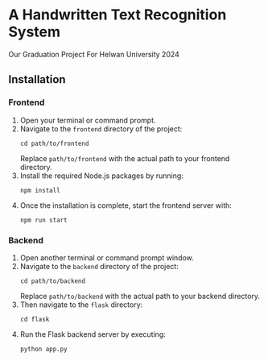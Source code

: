 # A Handwritten Text Recognition System

Our Graduation Project For Helwan University 2024

## Installation

### Frontend

1. Open your terminal or command prompt.
2. Navigate to the `frontend` directory of the project:
    ```
    cd path/to/frontend
    ```
    Replace `path/to/frontend` with the actual path to your frontend directory.
3. Install the required Node.js packages by running:
    ```
    npm install
    ```
4. Once the installation is complete, start the frontend server with:
    ```
    npm run start
    ```

### Backend

1. Open another terminal or command prompt window.
2. Navigate to the `backend` directory of the project:
    ```
    cd path/to/backend
    ```
    Replace `path/to/backend` with the actual path to your backend directory.
3. Then navigate to the `flask` directory:
    ```
    cd flask
    ```
4. Run the Flask backend server by executing:
    ```
    python app.py
    ```



